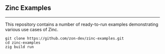 ## Zinc Examples
---

This repository contains a number of ready-to-run examples demonstrating various use cases of Zinc.

```
git clone https://github.com/zon-dev/zinc-examples.git
cd zinc-examples
zig build run
```